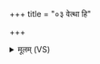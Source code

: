 +++
title = "०३ वेत्था हि"

+++
<details><summary>मूलम् (VS)</summary>

वेत्था॒ हि निरृ॑तीनां॒ वज्र॑हस्त परि॒वृज॑म्। अह॑रहः शु॒न्ध्युः प॑रि॒पदा॑मिव ॥
</details>